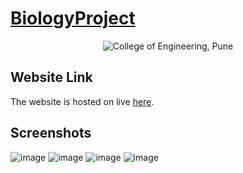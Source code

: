 # [BiologyProject](https://coep-biology-project-7b76d.web.app/html/MainIndex.html)

<p align="center">
  <img src="https://www.coep.org.in/sites/default/files/coep_new_logo.png" alt="College of Engineering, Pune" />
</p>

## Website Link 
The website is hosted on live [here](https://coep-biology-project-7b76d.web.app/html/MainIndex.html).

## Screenshots
![image](https://user-images.githubusercontent.com/44437936/115026912-a9966200-9ee0-11eb-9089-2dbb81276e2b.png)
![image](https://user-images.githubusercontent.com/44437936/115026959-b6b35100-9ee0-11eb-8a60-28d8c2396bf0.png)
![image](https://user-images.githubusercontent.com/44437936/115027016-cb8fe480-9ee0-11eb-91d9-1aaca9ffa684.png)
![image](https://user-images.githubusercontent.com/44437936/115027057-d9de0080-9ee0-11eb-84d0-3ff258e07ef3.png)

